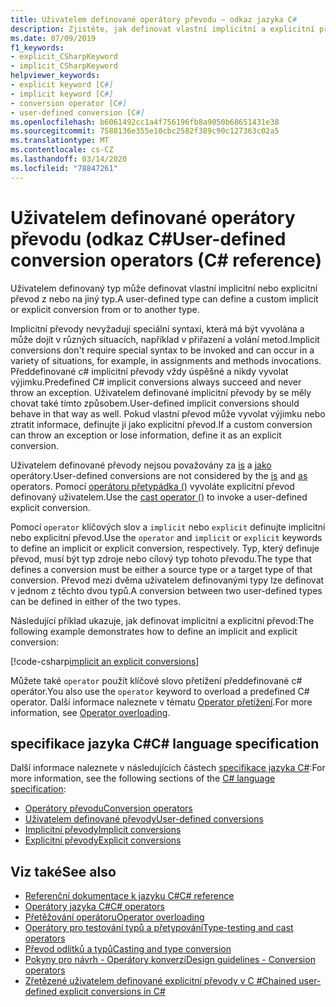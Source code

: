 ```yaml
---
title: Uživatelem definované operátory převodu – odkaz jazyka C#
description: Zjistěte, jak definovat vlastní implicitní a explicitní převody typů v c#.
ms.date: 07/09/2019
f1_keywords:
- explicit_CSharpKeyword
- implicit_CSharpKeyword
helpviewer_keywords:
- explicit keyword [C#]
- implicit keyword [C#]
- conversion operator [C#]
- user-defined conversion [C#]
ms.openlocfilehash: b6061492cc1a4f756196fb8a9050b68651431e38
ms.sourcegitcommit: 7588136e355e10cbc2582f389c90c127363c02a5
ms.translationtype: MT
ms.contentlocale: cs-CZ
ms.lasthandoff: 03/14/2020
ms.locfileid: "78847261"
---
```

# <a name="user-defined-conversion-operators-c-reference"></a><span data-ttu-id="127ec-103">Uživatelem definované operátory převodu (odkaz C#</span><span class="sxs-lookup"><span data-stu-id="127ec-103">User-defined conversion operators (C# reference)</span></span>

<span data-ttu-id="127ec-104">Uživatelem definovaný typ může definovat vlastní implicitní nebo explicitní převod z nebo na jiný typ.</span><span class="sxs-lookup"><span data-stu-id="127ec-104">A user-defined type can define a custom implicit or explicit conversion from or to another type.</span></span>

<span data-ttu-id="127ec-105">Implicitní převody nevyžadují speciální syntaxi, která má být vyvolána a může dojít v různých situacích, například v přiřazení a volání metod.</span><span class="sxs-lookup"><span data-stu-id="127ec-105">Implicit conversions don't require special syntax to be invoked and can occur in a variety of situations, for example, in assignments and methods invocations.</span></span> <span data-ttu-id="127ec-106">Předdefinované c# implicitní převody vždy úspěšné a nikdy vyvolat výjimku.</span><span class="sxs-lookup"><span data-stu-id="127ec-106">Predefined C# implicit conversions always succeed and never throw an exception.</span></span> <span data-ttu-id="127ec-107">Uživatelem definované implicitní převody by se měly chovat také tímto způsobem.</span><span class="sxs-lookup"><span data-stu-id="127ec-107">User-defined implicit conversions should behave in that way as well.</span></span> <span data-ttu-id="127ec-108">Pokud vlastní převod může vyvolat výjimku nebo ztratit informace, definujte ji jako explicitní převod.</span><span class="sxs-lookup"><span data-stu-id="127ec-108">If a custom conversion can throw an exception or lose information, define it as an explicit conversion.</span></span>

<span data-ttu-id="127ec-109">Uživatelem definované převody nejsou považovány za [is](type-testing-and-cast.md#is-operator) a [jako](type-testing-and-cast.md#as-operator) operátory.</span><span class="sxs-lookup"><span data-stu-id="127ec-109">User-defined conversions are not considered by the [is](type-testing-and-cast.md#is-operator) and [as](type-testing-and-cast.md#as-operator) operators.</span></span> <span data-ttu-id="127ec-110">Pomocí [operátoru přetypádka ()](type-testing-and-cast.md#cast-operator-) vyvoláte explicitní převod definovaný uživatelem.</span><span class="sxs-lookup"><span data-stu-id="127ec-110">Use the [cast operator ()](type-testing-and-cast.md#cast-operator-) to invoke a user-defined explicit conversion.</span></span>

<span data-ttu-id="127ec-111">Pomocí `operator` klíčových slov a `implicit` nebo `explicit` definujte implicitní nebo explicitní převod.</span><span class="sxs-lookup"><span data-stu-id="127ec-111">Use the `operator` and `implicit` or `explicit` keywords to define an implicit or explicit conversion, respectively.</span></span> <span data-ttu-id="127ec-112">Typ, který definuje převod, musí být typ zdroje nebo cílový typ tohoto převodu.</span><span class="sxs-lookup"><span data-stu-id="127ec-112">The type that defines a conversion must be either a source type or a target type of that conversion.</span></span> <span data-ttu-id="127ec-113">Převod mezi dvěma uživatelem definovanými typy lze definovat v jednom z těchto dvou typů.</span><span class="sxs-lookup"><span data-stu-id="127ec-113">A conversion between two user-defined types can be defined in either of the two types.</span></span>

<span data-ttu-id="127ec-114">Následující příklad ukazuje, jak definovat implicitní a explicitní převod:</span><span class="sxs-lookup"><span data-stu-id="127ec-114">The following example demonstrates how to define an implicit and explicit conversion:</span></span>

[!code-csharp[implicit an explicit conversions](snippets/UserDefinedConversions.cs)]

<span data-ttu-id="127ec-115">Můžete také `operator` použít klíčové slovo přetížení předdefinované c# operátor.</span><span class="sxs-lookup"><span data-stu-id="127ec-115">You also use the `operator` keyword to overload a predefined C# operator.</span></span> <span data-ttu-id="127ec-116">Další informace naleznete v tématu [Operator přetížení](operator-overloading.md).</span><span class="sxs-lookup"><span data-stu-id="127ec-116">For more information, see [Operator overloading](operator-overloading.md).</span></span>

## <a name="c-language-specification"></a><span data-ttu-id="127ec-117">specifikace jazyka C#</span><span class="sxs-lookup"><span data-stu-id="127ec-117">C# language specification</span></span>

<span data-ttu-id="127ec-118">Další informace naleznete v následujících částech [specifikace jazyka C#](~/_csharplang/spec/introduction.md):</span><span class="sxs-lookup"><span data-stu-id="127ec-118">For more information, see the following sections of the [C# language specification](~/_csharplang/spec/introduction.md):</span></span>

- [<span data-ttu-id="127ec-119">Operátory převodu</span><span class="sxs-lookup"><span data-stu-id="127ec-119">Conversion operators</span></span>](~/_csharplang/spec/classes.md#conversion-operators)
- [<span data-ttu-id="127ec-120">Uživatelem definované převody</span><span class="sxs-lookup"><span data-stu-id="127ec-120">User-defined conversions</span></span>](~/_csharplang/spec/conversions.md#user-defined-conversions)
- [<span data-ttu-id="127ec-121">Implicitní převody</span><span class="sxs-lookup"><span data-stu-id="127ec-121">Implicit conversions</span></span>](~/_csharplang/spec/conversions.md#implicit-conversions)
- [<span data-ttu-id="127ec-122">Explicitní převody</span><span class="sxs-lookup"><span data-stu-id="127ec-122">Explicit conversions</span></span>](~/_csharplang/spec/conversions.md#explicit-conversions)

## <a name="see-also"></a><span data-ttu-id="127ec-123">Viz také</span><span class="sxs-lookup"><span data-stu-id="127ec-123">See also</span></span>

- [<span data-ttu-id="127ec-124">Referenční dokumentace k jazyku C#</span><span class="sxs-lookup"><span data-stu-id="127ec-124">C# reference</span></span>](../index.md)
- [<span data-ttu-id="127ec-125">Operátory jazyka C#</span><span class="sxs-lookup"><span data-stu-id="127ec-125">C# operators</span></span>](index.md)
- [<span data-ttu-id="127ec-126">Přetěžování operátoru</span><span class="sxs-lookup"><span data-stu-id="127ec-126">Operator overloading</span></span>](operator-overloading.md)
- [<span data-ttu-id="127ec-127">Operátory pro testování typů a přetypování</span><span class="sxs-lookup"><span data-stu-id="127ec-127">Type-testing and cast operators</span></span>](type-testing-and-cast.md)
- [<span data-ttu-id="127ec-128">Převod odlitků a typů</span><span class="sxs-lookup"><span data-stu-id="127ec-128">Casting and type conversion</span></span>](../../programming-guide/types/casting-and-type-conversions.md)
- [<span data-ttu-id="127ec-129">Pokyny pro návrh - Operátory konverzí</span><span class="sxs-lookup"><span data-stu-id="127ec-129">Design guidelines - Conversion operators</span></span>](../../../standard/design-guidelines/operator-overloads.md#conversion-operators)
- [<span data-ttu-id="127ec-130">Zřetězené uživatelem definované explicitní převody v C #</span><span class="sxs-lookup"><span data-stu-id="127ec-130">Chained user-defined explicit conversions in C#</span></span>](https://docs.microsoft.com/archive/blogs/ericlippert/chained-user-defined-explicit-conversions-in-c)
